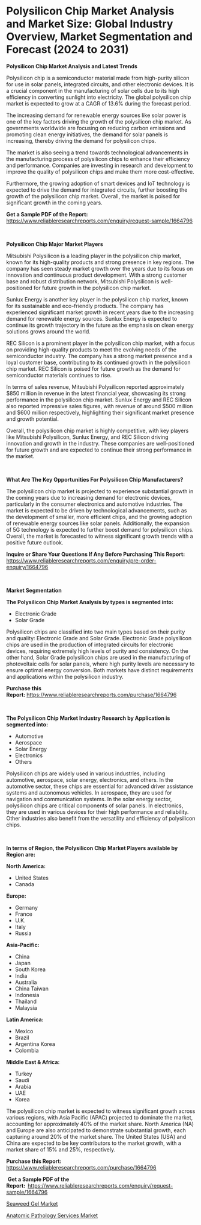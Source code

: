 <p><h1>Polysilicon Chip Market Analysis and Market Size: Global Industry Overview, Market Segmentation and Forecast (2024 to 2031)</h1></p><p><strong>Polysilicon Chip Market Analysis and Latest Trends</strong></p>
<p><p>Polysilicon chip is a semiconductor material made from high-purity silicon for use in solar panels, integrated circuits, and other electronic devices. It is a crucial component in the manufacturing of solar cells due to its high efficiency in converting sunlight into electricity. The global polysilicon chip market is expected to grow at a CAGR of 13.6% during the forecast period.</p><p>The increasing demand for renewable energy sources like solar power is one of the key factors driving the growth of the polysilicon chip market. As governments worldwide are focusing on reducing carbon emissions and promoting clean energy initiatives, the demand for solar panels is increasing, thereby driving the demand for polysilicon chips.</p><p>The market is also seeing a trend towards technological advancements in the manufacturing process of polysilicon chips to enhance their efficiency and performance. Companies are investing in research and development to improve the quality of polysilicon chips and make them more cost-effective.</p><p>Furthermore, the growing adoption of smart devices and IoT technology is expected to drive the demand for integrated circuits, further boosting the growth of the polysilicon chip market. Overall, the market is poised for significant growth in the coming years.</p></p>
<p><strong>Get a Sample PDF of the Report:&nbsp;</strong> <a href="https://www.reliableresearchreports.com/enquiry/request-sample/1664796">https://www.reliableresearchreports.com/enquiry/request-sample/1664796</a></p>
<p>&nbsp;</p>
<p><strong>Polysilicon Chip Major Market Players</strong></p>
<p><p>Mitsubishi Polysilicon is a leading player in the polysilicon chip market, known for its high-quality products and strong presence in key regions. The company has seen steady market growth over the years due to its focus on innovation and continuous product development. With a strong customer base and robust distribution network, Mitsubishi Polysilicon is well-positioned for future growth in the polysilicon chip market.</p><p>Sunlux Energy is another key player in the polysilicon chip market, known for its sustainable and eco-friendly products. The company has experienced significant market growth in recent years due to the increasing demand for renewable energy sources. Sunlux Energy is expected to continue its growth trajectory in the future as the emphasis on clean energy solutions grows around the world.</p><p>REC Silicon is a prominent player in the polysilicon chip market, with a focus on providing high-quality products to meet the evolving needs of the semiconductor industry. The company has a strong market presence and a loyal customer base, contributing to its continued growth in the polysilicon chip market. REC Silicon is poised for future growth as the demand for semiconductor materials continues to rise.</p><p>In terms of sales revenue, Mitsubishi Polysilicon reported approximately $850 million in revenue in the latest financial year, showcasing its strong performance in the polysilicon chip market. Sunlux Energy and REC Silicon also reported impressive sales figures, with revenue of around $500 million and $600 million respectively, highlighting their significant market presence and growth potential.</p><p>Overall, the polysilicon chip market is highly competitive, with key players like Mitsubishi Polysilicon, Sunlux Energy, and REC Silicon driving innovation and growth in the industry. These companies are well-positioned for future growth and are expected to continue their strong performance in the market.</p></p>
<p>&nbsp;</p>
<p><strong>What Are The Key Opportunities For Polysilicon Chip Manufacturers?</strong></p>
<p><p>The polysilicon chip market is projected to experience substantial growth in the coming years due to increasing demand for electronic devices, particularly in the consumer electronics and automotive industries. The market is expected to be driven by technological advancements, such as the development of smaller, more efficient chips, and the growing adoption of renewable energy sources like solar panels. Additionally, the expansion of 5G technology is expected to further boost demand for polysilicon chips. Overall, the market is forecasted to witness significant growth trends with a positive future outlook.</p></p>
<p><strong>Inquire or Share Your Questions If Any Before Purchasing This Report:</strong> <a href="https://www.reliableresearchreports.com/enquiry/pre-order-enquiry/1664796">https://www.reliableresearchreports.com/enquiry/pre-order-enquiry/1664796</a></p>
<p>&nbsp;</p>
<p><strong>Market Segmentation</strong></p>
<p><strong>The Polysilicon Chip Market Analysis by types is segmented into:</strong></p>
<p><ul><li>Electronic Grade</li><li>Solar Grade</li></ul></p>
<p><p>Polysilicon chips are classified into two main types based on their purity and quality: Electronic Grade and Solar Grade. Electronic Grade polysilicon chips are used in the production of integrated circuits for electronic devices, requiring extremely high levels of purity and consistency. On the other hand, Solar Grade polysilicon chips are used in the manufacturing of photovoltaic cells for solar panels, where high purity levels are necessary to ensure optimal energy conversion. Both markets have distinct requirements and applications within the polysilicon industry.</p></p>
<p><strong>Purchase this Report:&nbsp;</strong><a href="https://www.reliableresearchreports.com/purchase/1664796">https://www.reliableresearchreports.com/purchase/1664796</a></p>
<p>&nbsp;</p>
<p><strong>The Polysilicon Chip Market Industry Research by Application is segmented into:</strong></p>
<p><ul><li>Automotive</li><li>Aerospace</li><li>Solar Energy</li><li>Electronics</li><li>Others</li></ul></p>
<p><p>Polysilicon chips are widely used in various industries, including automotive, aerospace, solar energy, electronics, and others. In the automotive sector, these chips are essential for advanced driver assistance systems and autonomous vehicles. In aerospace, they are used for navigation and communication systems. In the solar energy sector, polysilicon chips are critical components of solar panels. In electronics, they are used in various devices for their high performance and reliability. Other industries also benefit from the versatility and efficiency of polysilicon chips.</p></p>
<p>&nbsp;</p>
<p><strong>In terms of Region, the Polysilicon Chip Market Players available by Region are:</strong></p>
<p>
    <p> <strong> North America: </strong>
        <ul>
            <li>United States</li>
            <li>Canada</li>
        </ul>
        </p> 
    <p> <strong> Europe: </strong>
        <ul>
            <li>Germany</li>
            <li>France</li>
            <li>U.K.</li>
            <li>Italy</li>
            <li>Russia</li>
        </ul>
        </p> 
    <p> <strong> Asia-Pacific: </strong>
        <ul>
            <li>China</li>
            <li>Japan</li>
            <li>South Korea</li>
            <li>India</li>
            <li>Australia</li>
            <li>China Taiwan</li>
            <li>Indonesia</li>
            <li>Thailand</li>
            <li>Malaysia</li>
        </ul>
        </p> 
    <p> <strong> Latin America: </strong>
        <ul>
            <li>Mexico</li>
            <li>Brazil</li>
            <li>Argentina Korea</li>
            <li>Colombia</li>
        </ul>
        </p> 
    <p> <strong> Middle East & Africa: </strong>
        <ul>
            <li>Turkey</li>
            <li>Saudi</li>
            <li>Arabia</li>
            <li>UAE</li>
            <li>Korea</li>
        </ul>
    </p>
    </p>
<p><p>The polysilicon chip market is expected to witness significant growth across various regions, with Asia Pacific (APAC) projected to dominate the market, accounting for approximately 40% of the market share. North America (NA) and Europe are also anticipated to demonstrate substantial growth, each capturing around 20% of the market share. The United States (USA) and China are expected to be key contributors to the market growth, with a market share of 15% and 25%, respectively.</p></p>
<p><strong>Purchase this Report: </strong><a href="https://www.reliableresearchreports.com/purchase/1664796">https://www.reliableresearchreports.com/purchase/1664796</a></p>
<p>&nbsp;<strong>Get a Sample PDF of the Report:&nbsp;&nbsp;</strong><a href="https://www.reliableresearchreports.com/enquiry/request-sample/1664796">https://www.reliableresearchreports.com/enquiry/request-sample/1664796</a></p>
<p><strong></strong></p>
<p><p><a href="https://issuu.com/reportprime-2/docs/seaweed-gel-market-size-2030.pptx">Seaweed Gel Market</a></p><p><a href="https://issuu.com/reportprime-2/docs/anatomic-pathology-services-market-size-2030.pptx">Anatomic Pathology Services Market</a></p></p>